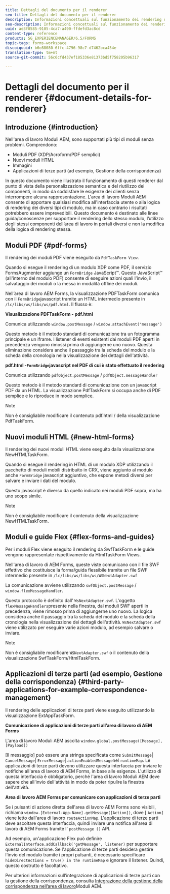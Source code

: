 ```yaml
---
title: Dettagli del documento per il renderer
seo-title: Dettagli del documento per il renderer
description: Informazioni concettuali sul funzionamento dei rendering nell’area di lavoro Moduli AEM per eseguire il rendering dei vari moduli e tipi di file supportati.
seo-description: Informazioni concettuali sul funzionamento dei rendering nell’area di lavoro Moduli AEM per eseguire il rendering dei vari moduli e tipi di file supportati.
uuid: ae3f0585-9105-4ca7-a490-ffdefd3ac8cd
content-type: reference
products: SG_EXPERIENCEMANAGER/6.5/FORMS
topic-tags: forms-workspace
discoiquuid: b6e88080-6ffc-4796-98c7-d7462bca454e
translation-type: tm+mt
source-git-commit: 56c6cfd437ef185336e81373bd5f758205b96317

---
```



# Dettagli del documento per il renderer {#document-details-for-renderer}

## Introduzione {#introduction}

Nell&#39;area di lavoro Moduli AEM, sono supportati più tipi di moduli senza problemi. Comprendono:

* Moduli PDF (XDP/Acroform/PDF semplici)
* Nuovi moduli HTML
* Immagini
* Applicazioni di terze parti (ad esempio, Gestione della corrispondenza)

In questo documento viene illustrato il funzionamento di questi renderer dal punto di vista della personalizzazione semantica e del riutilizzo dei componenti, in modo da soddisfare le esigenze dei clienti senza interrompere alcuna rappresentazione. L&#39;area di lavoro Moduli AEM consente di apportare qualsiasi modifica all&#39;interfaccia utente o alla logica di rendering dei diversi tipi di modulo, ma in caso contrario i risultati potrebbero essere imprevedibili. Questo documento è destinato alle linee guida/conoscenze per supportare il rendering dello stesso modulo, l’utilizzo degli stessi componenti dell’area di lavoro in portali diversi e non la modifica della logica di rendering stessa.

## Moduli PDF {#pdf-forms}

Il rendering dei moduli PDF viene eseguito da `PdfTaskForm View`.

Quando si esegue il rendering di un modulo XDP come PDF, il servizio FormsAugmenter aggiunge un `FormBridge` JavaScript™. Questo JavaScript™ (all&#39;interno del modulo PDF) consente di eseguire azioni quali l&#39;invio, il salvataggio dei moduli o la messa in modalità offline dei moduli.

Nell’area di lavoro AEM Forms, la visualizzazione PDFTaskForm comunica con il `FormBridge`javascript tramite un HTML intermedio presente in `/lc/libs/ws/libs/ws/pdf.html`. Il flusso è:

**Visualizzazione PDFTaskForm - pdf.html**

Comunica utilizzando `window.postMessage` / `window.attachEvent('message')`

Questo metodo è il metodo standard di comunicazione tra un fotogramma principale e un iframe. I listener di eventi esistenti dai moduli PDF aperti in precedenza vengono rimossi prima di aggiungerne uno nuovo. Questa eliminazione considera anche il passaggio tra la scheda del modulo e la scheda della cronologia nella visualizzazione dei dettagli dell&#39;attività.

**pdf.html -`FormBridge`javascript nel PDF di cui è stato effettuato il rendering**

Comunica utilizzando `pdfObject.postMessage` / `pdfObject.messageHandler`

Questo metodo è il metodo standard di comunicazione con un javascript PDF da un HTML. La visualizzazione PdfTaskForm si occupa anche di PDF semplice e lo riproduce in modo semplice.

>[!NOTE]
>
>Non è consigliabile modificare il contenuto pdf.html / della visualizzazione PdfTaskForm.

## Nuovi moduli HTML {#new-html-forms}

Il rendering dei nuovi moduli HTML viene eseguito dalla visualizzazione NewHTMLTaskForm.

Quando si esegue il rendering in HTML di un modulo XDP utilizzando il pacchetto di moduli mobili distribuito in CRX, viene aggiunto al modulo anche `FormBridge` javascript aggiuntivo, che espone metodi diversi per salvare e inviare i dati del modulo.

Questo javascript è diverso da quello indicato nei moduli PDF sopra, ma ha uno scopo simile.

>[!NOTE]
>
>Non è consigliabile modificare il contenuto della visualizzazione NewHTMLTaskForm.

## Moduli e guide Flex {#flex-forms-and-guides}

Per i moduli Flex viene eseguito il rendering da SwfTaskForm e le guide vengono rappresentate rispettivamente da HtmlTaskForm Views.

Nell&#39;area di lavoro di AEM Forms, queste viste comunicano con il file SWF effettivo che costituisce la forma/guida flessibile tramite un file SWF intermedio presente in `/lc/libs/ws/libs/ws/WSNextAdapter.swf`

La comunicazione avviene utilizzando `swfObject.postMessage` / `window.flexMessageHandler`.

Questo protocollo è definito dall&#39; `WsNextAdapter.swf`. L&#39;oggetto `flexMessageHandlers`presente nella finestra, dai moduli SWF aperti in precedenza, viene rimosso prima di aggiungerne uno nuovo. La logica considera anche il passaggio tra la scheda del modulo e la scheda della cronologia nella visualizzazione dei dettagli dell&#39;attività. `WsNextAdapter.swf` viene utilizzato per eseguire varie azioni modulo, ad esempio salvare o inviare.

>[!NOTE]
>
>Non è consigliabile modificare `WSNextAdapter.swf` o il contenuto della visualizzazione SwfTaskForm/HtmlTaskForm.

## Applicazioni di terze parti (ad esempio, Gestione della corrispondenza) {#third-party-applications-for-example-correspondence-management}

Il rendering delle applicazioni di terze parti viene eseguito utilizzando la visualizzazione ExtAppTaskForm.

**Comunicazione di applicazioni di terze parti all’area di lavoro di AEM Forms**

L&#39;area di lavoro Moduli AEM ascolta `window.global.postMessage([Message],[Payload])`

[Il messaggio] può essere una stringa specificata come `SubmitMessage`| `CancelMessage`| `ErrorMessage`| `actionEnabledMessage`nel `runtimeMap`. Le applicazioni di terze parti devono utilizzare questa interfaccia per inviare le notifiche all&#39;area di lavoro di AEM Forms, in base alle esigenze. L&#39;utilizzo di questa interfaccia è obbligatorio, perché l&#39;area di lavoro Moduli AEM deve sapere che all&#39;invio dell&#39;attività in modo da poter ripulire la finestra dell&#39;attività.

**Area di lavoro AEM Forms per comunicare con applicazioni di terze parti**

Se i pulsanti di azione diretta dell&#39;area di lavoro AEM Forms sono visibili, richiama `window.[External-App-Name].getMessage([Action])`, dove [ `Action]` viene letto dall&#39;area di lavoro `routeActionMap`. L&#39;applicazione di terze parti deve ascoltare questa interfaccia, quindi inviare una notifica all&#39;area di lavoro di AEM Forms tramite l&#39; `postMessage ()` API.

Ad esempio, un&#39;applicazione Flex può definire `ExternalInterface.addCallback('getMessage', listener)` per supportare questa comunicazione. Se l&#39;applicazione di terze parti desidera gestire l&#39;invio del modulo tramite i propri pulsanti, è necessario specificare `hideDirectActions = true() in the runtimeMap` e ignorare il listener. Quindi, questo costrutto è facoltativo.

Per ulteriori informazioni sull’integrazione di applicazioni di terze parti con la gestione della corrispondenza, consulta [Integrazione della gestione della corrispondenza nell’area di lavoro](/help/forms/using/integrating-correspondence-management-html-workspace.md)Moduli AEM.
